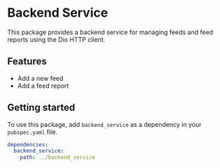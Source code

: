 # Backend Service

This package provides a backend service for managing feeds and feed reports using the Dio HTTP client.

## Features

- Add a new feed
- Add a feed report

## Getting started

To use this package, add `backend_service` as a dependency in your `pubspec.yaml` file.

```yaml
dependencies:
  backend_service:
    path: ../backend_service
